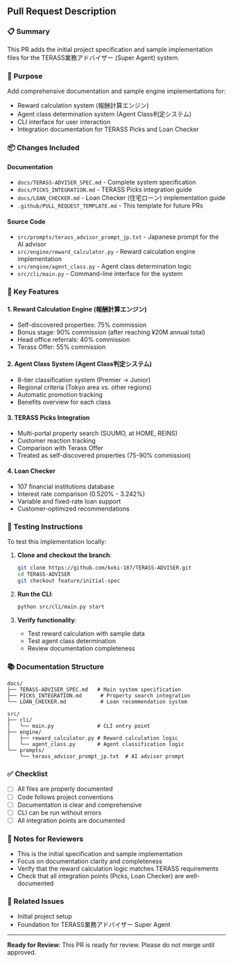 ## Pull Request Description

### 📋 Summary
This PR adds the initial project specification and sample implementation files for the TERASS業務アドバイザー (Super Agent) system.

### 🎯 Purpose
Add comprehensive documentation and sample engine implementations for:
- Reward calculation system (報酬計算エンジン)
- Agent class determination system (Agent Class判定システム)
- CLI interface for user interaction
- Integration documentation for TERASS Picks and Loan Checker

### 📦 Changes Included

#### Documentation
- `docs/TERASS-ADVISER_SPEC.md` - Complete system specification
- `docs/PICKS_INTEGRATION.md` - TERASS Picks integration guide
- `docs/LOAN_CHECKER.md` - Loan Checker (住宅ローン) implementation guide
- `.github/PULL_REQUEST_TEMPLATE.md` - This template for future PRs

#### Source Code
- `src/prompts/terass_advisor_prompt_jp.txt` - Japanese prompt for the AI advisor
- `src/engine/reward_calculator.py` - Reward calculation engine implementation
- `src/engine/agent_class.py` - Agent class determination logic
- `src/cli/main.py` - Command-line interface for the system

### 🎨 Key Features

#### 1. Reward Calculation Engine (報酬計算エンジン)
- Self-discovered properties: 75% commission
- Bonus stage: 90% commission (after reaching ¥20M annual total)
- Head office referrals: 40% commission
- Terass Offer: 55% commission

#### 2. Agent Class System (Agent Class判定システム)
- 8-tier classification system (Premier → Junior)
- Regional criteria (Tokyo area vs. other regions)
- Automatic promotion tracking
- Benefits overview for each class

#### 3. TERASS Picks Integration
- Multi-portal property search (SUUMO, at HOME, REINS)
- Customer reaction tracking
- Comparison with Terass Offer
- Treated as self-discovered properties (75-90% commission)

#### 4. Loan Checker
- 107 financial institutions database
- Interest rate comparison (0.520% - 3.242%)
- Variable and fixed-rate loan support
- Customer-optimized recommendations

### 🧪 Testing Instructions

To test this implementation locally:

1. **Clone and checkout the branch**:
   ```bash
   git clone https://github.com/koki-187/TERASS-ADVISER.git
   cd TERASS-ADVISER
   git checkout feature/initial-spec
   ```

2. **Run the CLI**:
   ```bash
   python src/cli/main.py start
   ```

3. **Verify functionality**:
   - Test reward calculation with sample data
   - Test agent class determination
   - Review documentation completeness

### 📚 Documentation Structure
```
docs/
├── TERASS-ADVISER_SPEC.md   # Main system specification
├── PICKS_INTEGRATION.md      # Property search integration
└── LOAN_CHECKER.md           # Loan recommendation system

src/
├── cli/
│   └── main.py              # CLI entry point
├── engine/
│   ├── reward_calculator.py # Reward calculation logic
│   └── agent_class.py       # Agent classification logic
└── prompts/
    └── terass_advisor_prompt_jp.txt  # AI advisor prompt
```

### ✅ Checklist
- [ ] All files are properly documented
- [ ] Code follows project conventions
- [ ] Documentation is clear and comprehensive
- [ ] CLI can be run without errors
- [ ] All integration points are documented

### 📝 Notes for Reviewers
- This is the initial specification and sample implementation
- Focus on documentation clarity and completeness
- Verify that the reward calculation logic matches TERASS requirements
- Check that all integration points (Picks, Loan Checker) are well-documented

### 🔗 Related Issues
- Initial project setup
- Foundation for TERASS業務アドバイザー Super Agent

---

**Ready for Review**: This PR is ready for review. Please do not merge until approved.
